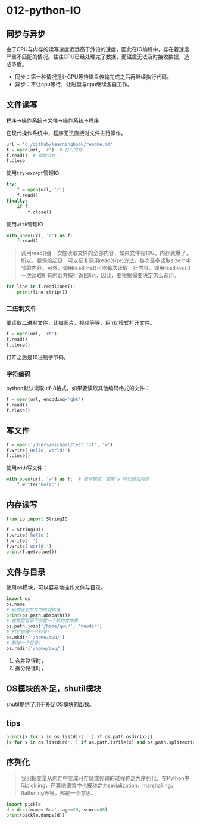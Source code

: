 # 012-python-IO
## 同步与异步
由于CPU与内存的读写速度远远高于外设的速度，因此在IO编程中，存在着速度严重不匹配的情况。往往CPU已经处理完了数据，而磁盘无法及时接收数据，造成矛盾。
+ 同步：第一种情况是让CPU等待磁盘传输完成之后再继续执行代码。
+ 异步：不让cpu等待，让磁盘与cpu继续各自工作。

## 文件读写
程序->操作系统->文件->操作系统->程序

在现代操作系统中，程序无法直接对文件进行操作。

```python
url = 'c:/github/learningbook/readme.md'
f = open(url, 'r')  # 打开文件
f.read()  # 读取文件
f.close
```

使用`try-except`管理IO
```python
try:
    f = open(url, 'r')
    f.read()
finally:
    if f:
        f.close()
```
使用`with`管理IO
```python
with open(url, 'r') as f:
    f.read()
```
> 调用read()会一次性读取文件的全部内容，如果文件有10G，内存就爆了，所以，要保险起见，可以反复调用read(size)方法，每次最多读取size个字节的内容。另外，调用readline()可以每次读取一行内容，调用readlines()一次读取所有内容并按行返回list。因此，要根据需要决定怎么调用。
```python
for line in f.readlines():
    print(line.strip())
```
### 二进制文件
要读取二进制文件，比如图片、视频等等，用'rb'模式打开文件。
```python
f = open(url, 'rb')
f.read()
f.close()
```
打开之后是16进制字节码。

### 字符编码
python默认读取utf-8格式，如果要读取其他编码格式的文件：
```python
f = open(url, encoding='gbk')
f.read()
f.close()
```
## 写文件
```python
f = open('/Users/michael/test.txt', 'w')
f.write('Hello, world!')
f.close()
```
使用with写文件：
```python
with open(url, 'w') as f:  # 覆写模式，使用`a`可以追加内容
    f.write('hello')
```

## 内存读写
```python
from io import StringIO

f = StringIO()
f.write('hello')
f.write(' ')
f.write('world!')
print(f.getvalue())
```

## 文件与目录
使用os模块，可以容易地操作文件与目录。

```python
import os
os.name
# 获取当前文件的绝对路径
print(os.path.abspath())
# 在指定目录下创建一个新的文件夹
os.path.join('/home/qwu/', 'newdir')
# 然后创建一个目录:
os.mkdir('/home/qwu/')
# 删掉一个目录:
os.rmdir('/home/qwu/')
```

1. 合并路径时，
2. 拆分路径时，

## OS模块的补足，shutil模块
shutil提供了用于补足OS模块的函数。

## tips
```python
print([x for x in os.listdir('.') if os.path.osdir(x)])
[x for x in os.listdir('.') if os.path.isfile(x) and os.path.splitext(x)[1]=='.py']
```

## 序列化
> 我们把变量从内存中变成可存储或传输的过程称之为序列化，在Python中叫pickling，在其他语言中也被称之为serialization，marshalling，flattening等等，都是一个意思。
```python
import pickle
d = dict(name='Bob', age=20, score=88)
print(pickle.dumps(d))
```

